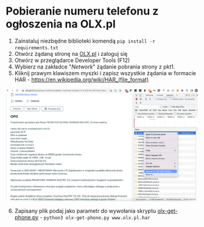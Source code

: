 # Pobieranie numeru telefonu z ogłoszenia na OLX.pl 

1. Zainstaluj niezbędne biblioteki komendą ``pip install -r requirements.txt``
2. Otwórz żądaną stronę na <a href='https://olx.pl/' target=_blank>OLX.pl</a> i zaloguj się
3. Otwórz w przeglądarce Developer Tools (F12)
4. Wybierz na zakładce "*Network*" żądanie pobrania strony z pkt1.
5. Kliknij prawym klawiszem myszki i zapisz wszystkie żądania w formacie HAR - https://en.wikipedia.org/wiki/HAR_(file_format)

<img src='screenshot.png' width=800 border=0 />

6. Zapisany plik podaj jako parametr do wywołania skryptu <a href='olx-get-phone.py'>olx-get-phone.py</a> - ``python3 olx-get-phone.py www.olx.pl.har``
